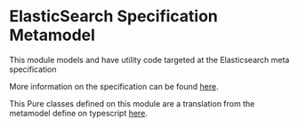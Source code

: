 # ElasticSearch Specification Metamodel

This module models and have utility code targeted at the Elasticsearch meta specification

More information on the specification can be found [here](https://github.com/elastic/elasticsearch-specification).

This Pure classes defined on this module are a translation from the metamodel define on typescript [here](https://github.com/elastic/elasticsearch-specification/blob/main/compiler/src/model/metamodel.ts).

